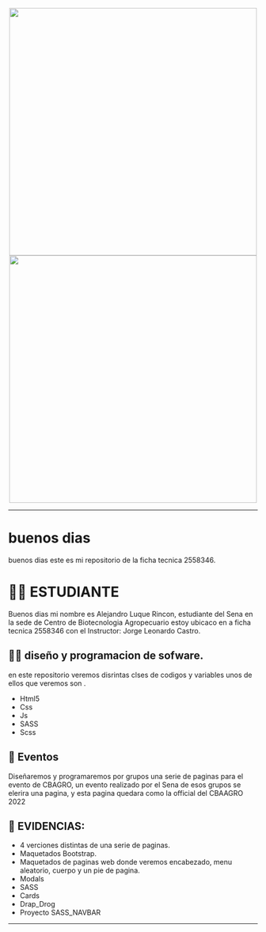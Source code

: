 
<p align="center">
 <img src="https://giphy.com/gifs/devrock-code-edr-escueladevrock-du3J3cXyzhj75IOgvA" width="500">
<img src="https://raw.githubusercontent.com/abhisheknaiidu/abhisheknaiidu/master/code.gif" width="500">
</p>

---

# buenos dias

buenos dias este es mi repositorio de la ficha tecnica 2558346.

# 🧑‍🎓   ESTUDIANTE


Buenos dias mi nombre es Alejandro Luque Rincon, estudiante del Sena en la sede de Centro de Biotecnologia Agropecuario  estoy ubicaco en a ficha tecnica 2558346 con el Instructor: Jorge Leonardo Castro.



## 🧑‍💻  diseño y programacion de sofware. 

en este repositorio veremos disrintas clses de codigos y variables unos de ellos que veremos son .
* Html5
* Css
* Js
* SASS
* Scss

## 📢 Eventos

Diseñaremos y programaremos por grupos una serie de paginas para el evento de CBAGRO, un evento realizado por el Sena de esos grupos se elerira una pagina, y esta pagina quedara como la official del CBAAGRO 2022


## 💼 EVIDENCIAS: 

* 4 verciones distintas de una serie de paginas. 
* Maquetados Bootstrap.
* Maquetados de paginas web donde veremos encabezado, menu aleatorio, cuerpo y un pie de pagina.
* Modals 
* SASS
* Cards
* Drap_Drog
* Proyecto SASS_NAVBAR 
---



